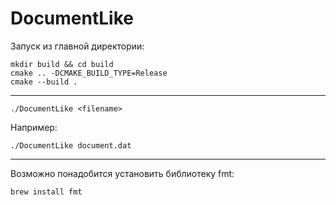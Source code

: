 # DocumentLike

Запуск из главной директории:

	mkdir build && cd build
    cmake .. -DCMAKE_BUILD_TYPE=Release
    cmake --build .

------------------------------------------------------------------------------------
    ./DocumentLike <filename>

Например:

    ./DocumentLike document.dat
    
------------------------------------------------------------------------------------

Возможно понадобится установить библиотеку fmt:

    brew install fmt

